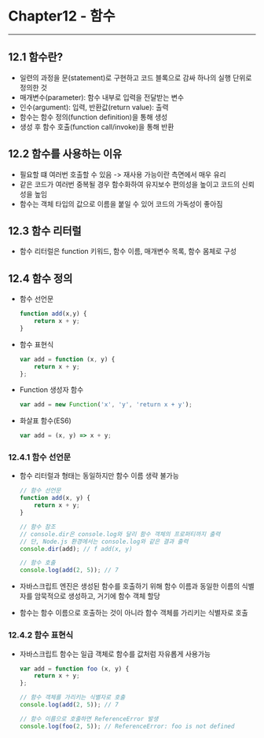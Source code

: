 # Chapter12 - 함수
---

## 12.1 함수란?
- 일련의 과정을 문(statement)로 구현하고 코드 블록으로 감싸 하나의 실행 단위로 정의한 것
- 매개변수(parameter): 함수 내부로 입력을 전달받는 변수
- 인수(argument): 입력, 반환값(return value): 출력
- 함수는 함수 정의(function definition)을 통해 생성
- 생성 후 함수 호출(function call/invoke)을 통해 반환

## 12.2 함수를 사용하는 이유
- 필요할 떄 여러번 호출할 수 있음 -> 재사용 가능이란 측면에서 매우 유리
- 같은 코드가 여러번 중복될 경우 함수화하여 유지보수 편의성을 높이고 코드의 신뢰성을 높임
- 함수는 객체 타입의 값으로 이름을 붙일 수 있어 코드의 가독성이 좋아짐

## 12.3 함수 리터럴
- 함수 리터럴은 function 키워드, 함수 이름, 매개변수 목록, 함수 몸체로 구성

## 12.4 함수 정의
- 함수 선언문
    ```javascript
    function add(x,y) {
        return x + y;
    }
    ```
- 함수 표현식
    ```javascript
    var add = function (x, y) {
        return x + y;
    };
    ```
- Function 생성자 함수
    ```javascript
    var add = new Function('x', 'y', 'return x + y');
    ```
- 화살표 함수(ES6)
    ```javascript
    var add = (x, y) => x + y;
    ```

### 12.4.1 함수 선언문
- 함수 리터럴과 형태는 동일하지만 함수 이름 생략 불가능
    ```javascript
    // 함수 선언문
    function add(x, y) {
        return x + y;
    }

    // 함수 참조
    // console.dir은 console.log와 달리 함수 객체의 프로퍼티까지 출력
    // 단, Node.js 환경에서는 console.log와 같은 결과 출력
    console.dir(add); // f add(x, y)

    // 함수 호출
    console.log(add(2, 5)); // 7
    ```

- 자바스크립트 엔진은 생성된 함수를 호출하기 위해 함수 이름과 동일한 이름의 식별자를 암묵적으로 생성하고, 거기에 함수 객체 할당
- 함수는 함수 이름으로 호출하는 것이 아니라 함수 객체를 가리키는 식별자로 호출


### 12.4.2 함수 표현식
- 자바스크립트 함수는 일급 객체로 함수를 값처럼 자유롭게 사용가능
    ```javascript
    var add = function foo (x, y) {
        return x + y;
    };

    // 함수 객체를 가리키는 식별자로 호출
    console.log(add(2, 5)); // 7

    // 함수 이름으로 호출하면 ReferenceError 발생
    console.log(foo(2, 5)); // ReferenceError: foo is not defined
    ```